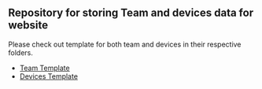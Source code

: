 ## Repository for storing Team and devices data for website

Please check out template for both team and devices in their respective folders.

-  [Team Template](https://github.com/GenesisOS/Website-Data/tree/main/team/readme.md)
-  [Devices Template](https://github.com/GenesisOS/Website-Data/tree/main/devices/readme.md)
